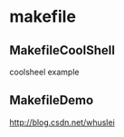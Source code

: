 # makefile
## MakefileCoolShell
   coolsheel example
## MakefileDemo
   http://blog.csdn.net/whuslei
